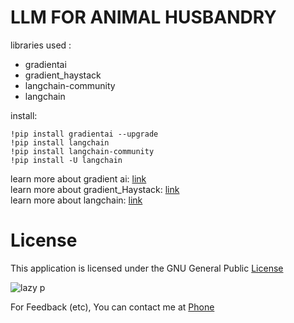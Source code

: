 # LLM FOR ANIMAL HUSBANDRY

libraries used : 
- gradientai
- gradient_haystack
- langchain-community
- langchain

install:
```
!pip install gradientai --upgrade
!pip install langchain
!pip install langchain-community
!pip install -U langchain
```


learn more about gradient ai: [link](https://gradient.ai/) \
learn more about gradient_Haystack: [link](https://docs.gradient.ai/docs/haystack) \
learn more about langchain: [link](https://python.langchain.com/docs/get_started/introduction) 

# License

This application is licensed under the GNU General Public  [ License ](https://raw.githubusercontent.com/Hezron26/Auto_git_commit_push/main/LICENSE)


![lazy p](https://user-images.githubusercontent.com/55835551/226184555-72e10ba4-372b-4040-8d6b-cfd2537cc709.jpg)



For Feedback (etc), You can contact me at [ Phone ](https://wa.me/254714415034)
